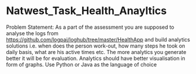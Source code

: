 # Natwest_Task_Health_Anayltics
Problem Statement:
As a part of the assessment you are supposed to analyse the logs from https://github.com/logpai/loghub/tree/master/HealthApp and build analytics solutions i.e. when does the person work-out, how many steps he took on daily basis, what are his active times etc. The more analytics you generate better it will be for evaluation. Analytics should have better visualisation in form of graphs. Use Python or Java as the language of choice


